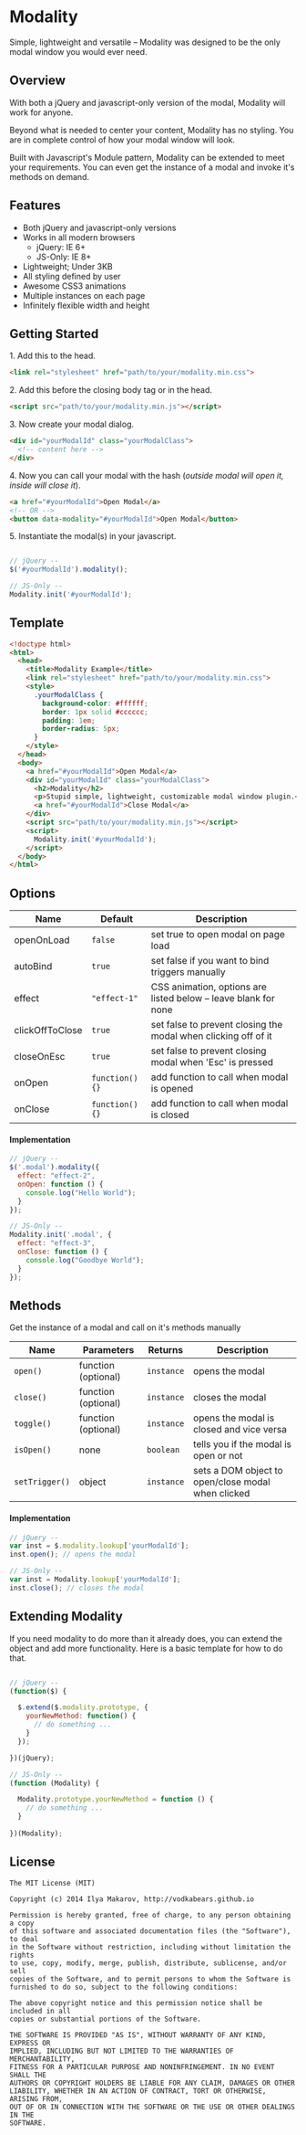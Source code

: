 # Modality
Simple, lightweight and versatile &ndash; Modality was designed to be the only modal window you would ever need. 

## Overview
With both a jQuery and javascript-only version of the modal, Modality will work for anyone.

Beyond what is needed to center your content, Modality has no styling. You are in complete control of how your modal window will look. 

Built with Javascript's Module pattern, Modality can be extended to meet your requirements. You can even get the instance of a modal and invoke it's methods on demand. 

## Features
* Both jQuery and javascript-only versions
* Works in all modern browsers 
  * jQuery: IE 6+
  * JS-Only: IE 8+
* Lightweight; Under 3KB
* All styling defined by user
* Awesome CSS3 animations 
* Multiple instances on each page
* Infinitely flexible width and height

## Getting Started
1\. Add this to the head.
```html
<link rel="stylesheet" href="path/to/your/modality.min.css">
```
2\. Add this before the closing body tag or in the head.
```html
<script src="path/to/your/modality.min.js"></script>
```
3\. Now create your modal dialog.
```html
<div id="yourModalId" class="yourModalClass">
  <!-- content here -->
</div>
```
4\. Now you can call your modal with the hash (*outside modal will open it, inside will close it*).
```html
<a href="#yourModalId">Open Modal</a>
<!-- OR -->
<button data-modality="#yourModalId">Open Modal</button>
```

5\. Instantiate the modal(s) in your javascript.
```javascript

// jQuery --
$('#yourModalId').modality();

// JS-Only --
Modality.init('#yourModalId');
```


## Template
```html
<!doctype html>
<html>
  <head>
    <title>Modality Example</title>
    <link rel="stylesheet" href="path/to/your/modality.min.css">
    <style>
      .yourModalClass {
        background-color: #ffffff;
        border: 1px solid #cccccc;
        padding: 1em;
        border-radius: 5px;
      }
    </style>
  </head>
  <body>
    <a href="#yourModalId">Open Modal</a>
    <div id="yourModalId" class="yourModalClass">
      <h2>Modality</h2>
      <p>Stupid simple, lightweight, customizable modal window plugin.</p>
      <a href="#yourModalId">Close Modal</a>
    </div>
    <script src="path/to/your/modality.min.js"></script>
    <script>
      Modality.init('#yourModalId');
    </script>
  </body>
</html>
```


## Options
Name | Default | Description
--- | --- | ---
openOnLoad | `false` | set true to open modal on page load
autoBind | `true` | set false if you want to bind triggers manually
effect | `"effect-1"` | CSS animation, options are listed below &ndash; leave blank for none
clickOffToClose | `true` | set false to prevent closing the modal when clicking off of it
closeOnEsc | `true` | set false to prevent closing modal when 'Esc' is pressed
onOpen | `function(){}` | add function to call when modal is opened
onClose | `function(){}` | add function to call when modal is closed

#### Implementation
```javascript
// jQuery --
$('.modal').modality({
  effect: "effect-2",
  onOpen: function () {
    console.log("Hello World");
  }
});

// JS-Only --
Modality.init('.modal', {
  effect: "effect-3",
  onClose: function () {
    console.log("Goodbye World");
  }
});
```


## Methods
Get the instance of a modal and call on it's methods manually

Name | Parameters | Returns | Description
--- | --- | --- | ---
`open()` | function (optional) | `instance` | opens the modal
`close()` | function (optional) | `instance` | closes the modal
`toggle()` | function (optional) | `instance` | opens the modal is closed and vice versa
`isOpen()` | none | `boolean` | tells you if the modal is open or not
`setTrigger()` | object | `instance` | sets a DOM object to open/close modal when clicked

#### Implementation
```javascript
// jQuery --
var inst = $.modality.lookup['yourModalId'];
inst.open(); // opens the modal

// JS-Only --
var inst = Modality.lookup['yourModalId'];
inst.close(); // closes the modal
```
## Extending Modality
If you need modality to do more than it already does, you can extend the object and add more functionality. Here is a basic template for how to do that.
```javascript

// jQuery --
(function($) {

  $.extend($.modality.prototype, {
    yourNewMethod: function() {
      // do something ...
    }
  });

})(jQuery);

// JS-Only --
(function (Modality) {

  Modality.prototype.yourNewMethod = function () {
    // do something ...
  }
 
})(Modality);
```

## License
```
The MIT License (MIT)

Copyright (c) 2014 Ilya Makarov, http://vodkabears.github.io

Permission is hereby granted, free of charge, to any person obtaining a copy
of this software and associated documentation files (the "Software"), to deal
in the Software without restriction, including without limitation the rights
to use, copy, modify, merge, publish, distribute, sublicense, and/or sell
copies of the Software, and to permit persons to whom the Software is
furnished to do so, subject to the following conditions:

The above copyright notice and this permission notice shall be included in all
copies or substantial portions of the Software.

THE SOFTWARE IS PROVIDED "AS IS", WITHOUT WARRANTY OF ANY KIND, EXPRESS OR
IMPLIED, INCLUDING BUT NOT LIMITED TO THE WARRANTIES OF MERCHANTABILITY,
FITNESS FOR A PARTICULAR PURPOSE AND NONINFRINGEMENT. IN NO EVENT SHALL THE
AUTHORS OR COPYRIGHT HOLDERS BE LIABLE FOR ANY CLAIM, DAMAGES OR OTHER
LIABILITY, WHETHER IN AN ACTION OF CONTRACT, TORT OR OTHERWISE, ARISING FROM,
OUT OF OR IN CONNECTION WITH THE SOFTWARE OR THE USE OR OTHER DEALINGS IN THE
SOFTWARE.
```
